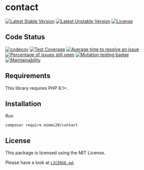 # contact

[![Latest Stable Version](https://poser.pugx.org/mimmi20/contact/v/stable?format=flat-square)](https://packagist.org/packages/mimmi20/contact)
[![Latest Unstable Version](https://poser.pugx.org/mimmi20/contact/v/unstable?format=flat-square)](https://packagist.org/packages/mimmi20/contact)
[![License](https://poser.pugx.org/mimmi20/contact/license?format=flat-square)](https://packagist.org/packages/mimmi20/contact)

## Code Status

[![codecov](https://codecov.io/gh/mimmi20/contact/branch/master/graph/badge.svg)](https://codecov.io/gh/mimmi20/contact)
[![Test Coverage](https://api.codeclimate.com/v1/badges/fc2a3223e92a5651a5b9/test_coverage)](https://codeclimate.com/github/mimmi20/contact/test_coverage)
[![Average time to resolve an issue](https://isitmaintained.com/badge/resolution/mimmi20/contact.svg)](https://isitmaintained.com/project/mimmi20/contact "Average time to resolve an issue")
[![Percentage of issues still open](https://isitmaintained.com/badge/open/mimmi20/contact.svg)](https://isitmaintained.com/project/mimmi20/contact "Percentage of issues still open")
[![Mutation testing badge](https://img.shields.io/endpoint?style=flat&url=https%3A%2F%2Fbadge-api.stryker-mutator.io%2Fgithub.com%2Fmimmi20%2Fcontact%2Fmaster)](https://dashboard.stryker-mutator.io/reports/github.com/mimmi20/contact/master)
[![Maintainability](https://api.codeclimate.com/v1/badges/fc2a3223e92a5651a5b9/maintainability)](https://codeclimate.com/github/mimmi20/contact/maintainability)

## Requirements

This library requires PHP 8.1+.

## Installation

Run

```shell
composer require mimmi20/contact
```

## License

This package is licensed using the MIT License.

Please have a look at [`LICENSE.md`](LICENSE.md).
